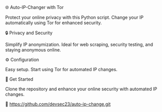 🌐 Auto-IP-Changer with Tor

Protect your online privacy with this Python script. Change your IP automatically using Tor for enhanced security.

🔒 Privacy and Security

Simplify IP anonymization. Ideal for web scraping, security testing, and staying anonymous online.

⚙️ Configuration

Easy setup. Start using Tor for automated IP changes.

🚀 Get Started

Clone the repository and enhance your online security with automated IP changes.

🔗 https://github.com/devsec23/auto-ip-change.git

